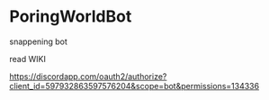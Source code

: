 # PoringWorldBot
 snappening bot

 read WIKI



https://discordapp.com/oauth2/authorize?client_id=597932863597576204&scope=bot&permissions=134336
